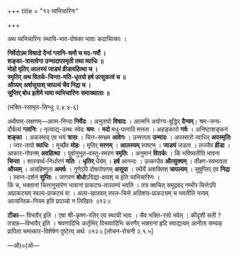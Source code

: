 +++
title = "१२ व्यभिचारिनः"

+++

अथ व्यभिचारिनः स्थायि-भाव-पोषका भावाः कदाचित्काः ।

**निर्वेदोऽथ विषादो दैन्यं ग्लानि-श्रमौ च मद-गर्वौ ।**  
**शङ्का-त्रासावेगा उन्मादापस्मृती तथा व्याधिः ॥**  
**मोहो मृतिर् आलस्यं जाड्यं व्रीडावहित्था च ।**  
**स्मृतिर् अथ वितर्क-चिन्ता-मति-धृतयो हर्ष उत्सुकत्वं च ॥**  
**औग्र्यम् अर्षासूयाश् चापल्यं चैव निद्रा च ।**  
**सुप्तिर् बोध इतीमे भावा व्यभिचारिणः समाख्याताः ॥**

(भक्ति-रसामृत-सिन्धुः २.४.४-६)

अथैषाम्-लक्षणम्—आत्म-निन्दा **निर्वेदः** । अनुतापो **विषादः** । आत्मनि अयोग्य-बुद्धिर् **दैन्यम्**। श्रम-जन्य-दौर्बल्यं **ग्लानिः** । नृत्याद्य्-उत्थः स्वेदः **श्रमः** । **मदो** मधु-पानादि मत्तता । अहङ्कारो **गर्वः** । अनिष्टाशङ्कनं **शङ्का** । अकस्माद् एव भयं **त्रासः** । चित्त-सम्भ्रम **आवेगः** । उन्मत्तता **उन्मादः** । अपस्मारो व्याधिर् **अपस्मृतिः** । ज्वर-तापो **व्याधिः** । मूर्च्छैव **मोहः** । मृतिर् **मरणम्** । **आलस्यम्** स्पष्टम् । **जाड्यं** जडता । लज्जैव **व्रीडा** । आकार-गोपनम् **अवहित्था** । पूर्वानुभूत-वस्तु-स्मरणं **स्मृतिः** । अनुमानं **वितर्कः** । किं भविष्यतीति भावना **चिन्ता** । शास्त्रार्थ-निर्धारणं **मतिः** । **धृतिर्** धैर्यम् । **हर्ष** आनन्दः । उत्कण्ठैव **औत्सुक्यम्** । तीक्ष्ण-स्वभावता **औग्र्यम्** । असहिष्णुता **अमर्षः** । गुणेऽपि दोषारोपणम् **असूया** । स्थैर्ये अशक्तिश् **चापल्यम्** । सुषुप्तिर् एव **निद्रा** । स्वप्न-दर्शनं **सुप्तिः** । जागरणं **बोधो**ऽविद्या-क्षयश् च इति व्यभिचारिणः ।  
किं च, भक्तानां चित्तानुसारेण भावानां प्राकट्य-तारतम्यं भवति । तत्र क्वचित् समुद्रवद् गम्भीर चित्तेऽपि अप्राकट्यम् स्वल्प-प्राकट्यं वा । अल्प-खातवत् तरल-चित्ते अतिशय-प्राकट्यम् च भवतीति नायम् आत्यन्तिक-नियम इति प्रपञ्चो न लिखितः ॥१२॥

**टीका**— विभावैर् इति । एषा श्री-कृष्ण-रतिर् एव स्थायी भावः । सैव भक्ति-रसो भवेत् । कीदृशी सती ? तत्राह—विभावैर् इति । श्रवणादिभिः कर्तृभिर् विभावादिभिः करणैर् भक्तानां हृदि स्वाद्यत्वम् आनीता सम्यक् प्रापिता चमत्कार-विशेषेण पुष्टेत्य् अर्थः ॥१२॥ [लोचन-रोचनी २.१.५]

—ओ)०(ओ—
